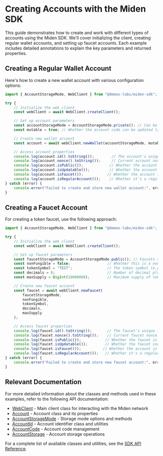 # Creating Accounts with the Miden SDK

This guide demonstrates how to create and work with different types of accounts using the Miden SDK. We'll cover initializing the client, creating regular wallet accounts, and setting up faucet accounts. Each example includes detailed annotations to explain the key parameters and returned properties.

## Creating a Regular Wallet Account

Here's how to create a new wallet account with various configuration options:

```typescript
import { AccountStorageMode, WebClient } from "@demox-labs/miden-sdk";

try {
    // Initialize the web client
    const webClient = await WebClient.createClient();

    // Set up account parameters
    const accountStorageMode = AccountStorageMode.private(); // Can be private() or public()
    const mutable = true; // Whether the account code can be updated later

    // Create new wallet account
    const account = await webClient.newWallet(accountStorageMode, mutable);

    // Access account properties
    console.log(account.id().toString());        // The account's unique identifier (hex string)
    console.log(account.nonce().toString());     // Current account nonce (starts at 0)
    console.log(account.isPublic());            // Whether the account is public (false for private storage)
    console.log(account.isUpdatable());         // Whether the account code can be updated (true if mutable)
    console.log(account.isFaucet());           // Whether the account is a faucet (false for regular wallets)
    console.log(account.isRegularAccount());    // Whether it's a regular account (true for wallets)
} catch (error) {
    console.error("Failed to create and store new wallet account:", error.message);
}
```

## Creating a Faucet Account

For creating a token faucet, use the following approach:

```typescript
import { AccountStorageMode, WebClient } from "@demox-labs/miden-sdk";

try {
    // Initialize the web client
    const webClient = await WebClient.createClient();

    // Set up faucet parameters
    const faucetStorageMode = AccountStorageMode.public(); // Faucets are typically public
    const nonFungible = false;                 // Whether this is a non-fungible faucet
    const tokenSymbol = "TEST";                // The token symbol (e.g., "TEST", "BTC", etc.)
    const decimals = 8;                        // Number of decimal places for the token
    const maxSupply = BigInt(10000000);        // Maximum supply of tokens that can be minted

    // Create new faucet account
    const faucet = await webClient.newFaucet(
        faucetStorageMode,
        nonFungible,
        tokenSymbol,
        decimals,
        maxSupply
    );

    // Access faucet properties
    console.log(faucet.id().toString());       // The faucet's unique identifier
    console.log(faucet.nonce().toString());    // Current faucet nonce (starts at 0)
    console.log(faucet.isPublic());           // Whether the faucet is public (typically true)
    console.log(faucet.isUpdatable());        // Whether the faucet code can be updated (always false)
    console.log(faucet.isFaucet());          // Whether the account is a faucet (true)
    console.log(faucet.isRegularAccount());   // Whether it's a regular account (false for faucets)
} catch (error) {
    console.error("Failed to create and store new faucet account:", error.message);
}
```

## Relevant Documentation

For more detailed information about the classes and methods used in these examples, refer to the following API documentation:

- [WebClient](docs/src/web-client/api/classes/WebClient.md) - Main client class for interacting with the Miden network
- [Account](docs/src/web-client/api/classes/Account.md) - Account class and its properties
- [AccountStorageMode](docs/src/web-client/api/classes/AccountStorageMode.md) - Storage mode options and methods
- [AccountId](docs/src/web-client/api/classes/AccountId.md) - Account identifier class and utilities
- [AccountCode](docs/src/web-client/api/classes/AccountCode.md) - Account code management
- [AccountStorage](docs/src/web-client/api/classes/AccountStorage.md) - Account storage operations

For a complete list of available classes and utilities, see the [SDK API Reference](docs/src/web-client/api/README.md).
